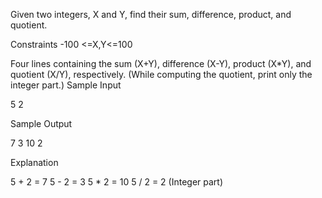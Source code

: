 Given two integers, X and Y, find their sum, difference, product, and quotient.

Constraints
-100 <=X,Y<=100

Four lines containing the sum (X+Y), difference (X-Y), product (X*Y), and quotient (X/Y), respectively.
(While computing the quotient, print only the integer part.)
Sample Input

5
2

Sample Output

7
3
10
2

Explanation

5 + 2 = 7
5 - 2 = 3
5 * 2 = 10
5 / 2 = 2 (Integer part)
